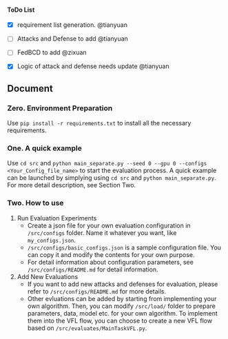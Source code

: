 #### ToDo List
- [x] requirement list generation. @tianyuan
- [ ] Attacks and Defense to add @tianyuan
- [ ] FedBCD to add @zixuan
- [x] Logic of attack and defense needs update @tianyuan


## Document

### Zero. Environment Preparation
Use `pip install -r requirements.txt` to install all the necessary requirements.

### One. A quick example
Use `cd src` and `python main_separate.py --seed 0 --gpu 0 --configs <Your_Config_file_name>` to start the evaluation process. A quick example can be launched by simplying using `cd src` and `python main_separate.py`. For more detail description, see Section Two.

### Two. How to use
1. Run Evaluation Experiments
    * Create a json file for your own evaluation configuration in `/src/configs` folder. Name it whatever you want, like `my_configs.json`.
    * `/src/configs/basic_configs.json` is a sample configuration file. You can copy it and modify the contents for your own purpose.
    * For detail information about configuration parameters, see `/src/configs/README.md` for detail information.
2. Add New Evaluations
    * If you want to add new attacks and defenses for evaluation, please refer to `/src/configs/README.md` for more details.
    * Other evluations can be added by starting from implementing your own algorithm. Then, you can modify `/src/load/` folder to prepare parameters, data, model etc. for your own algorithm. To implement them into the VFL flow, you can choose to create a new VFL flow based on `/src/evaluates/MainTaskVFL.py`.
<!-- 2. Modify the configuration files for the attacks and defenses you want to use in `/src/configs/attacks` or `/src/configs/defenses`. Remeber to keep the configuration files' names as `<AttackName/DefenseName>_configs.json` and keep `<AttackName/DefenseName>` the same as the one in the json file you created in step1. -->
<!-- 3. Add new functions for loading your config json file or dataset or model in `/src/load` directory and specify your data splition strategy.
4. Prepare your model (the one that you want to evaluate) in `/model_parameters` folder. The program will load it via `pickle` format.
5. Use `cd src` and `python main.py --seed 0 --gpu 0 --configs <Your_Config_file_name>` to start the evaluation process. -->

<!-- ### Three. How to add new evaluation strategies
1. Create your configuration file `<your_configs.json` for your evaluation in `/src/configs/` folder and add all the configuration parameters you need.
3. Implement your loading function for your configurations in `/src/load/LoadConfigs.py`.
4. Prepare your dataset if it has not been provied. Put it in `/data` folder. And prepare the data loading function in `/src/load/LoadDataset.py`. Also if you want to use your own data splitting strategy which is not yet supported, add it in `/src/load/LoadDataset.py` as well.
5. Prepare your own model in `/model_parameters` as pickle files. Simply use `pickle.dump(your_net, open('<YourPath>/<YourModel>.pkl','wb'))` to save your model and use `your_net = pickle.load(open('<YourPath>/<YourModel>.pkl',"rb"))` to load it.
6. Add the name of your attack(defense) method to `/src/configs/basic_configs.json` file and set the value to `1` if you want it in your evaluation. -->

